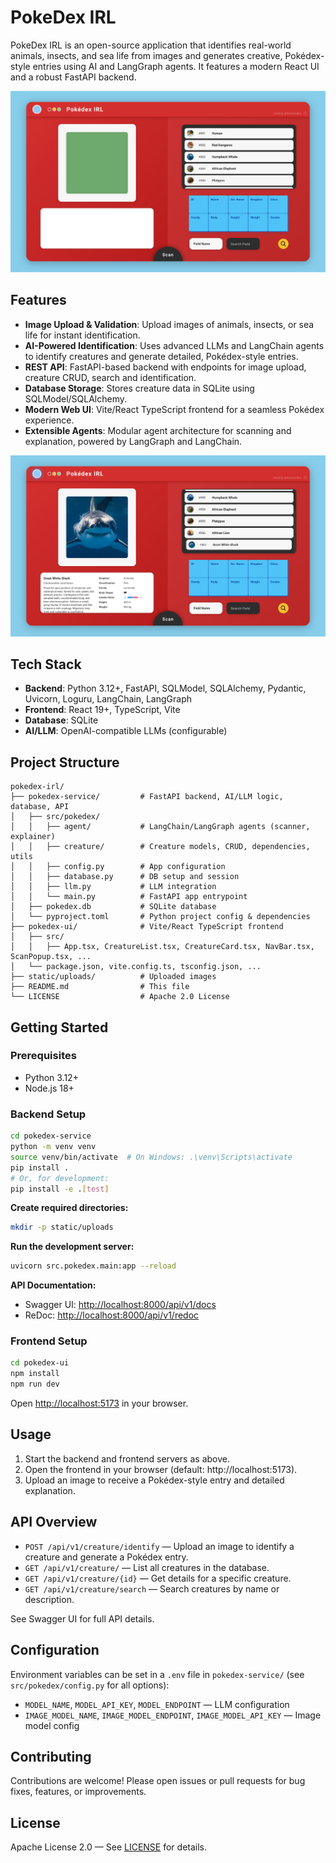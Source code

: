 # PokeDex IRL

PokeDex IRL is an open-source application that identifies real-world animals, insects, and sea life from images and generates creative, Pokédex-style entries using AI and LangGraph agents. It features a modern React UI and a robust FastAPI backend.

![PokeDex IRL Screenshot](screenshots/pokedex_irl.png)

Features
--------
- **Image Upload & Validation**: Upload images of animals, insects, or sea life for instant identification.
- **AI-Powered Identification**: Uses advanced LLMs and LangChain agents to identify creatures and generate detailed, Pokédex-style entries.
- **REST API**: FastAPI-based backend with endpoints for image upload, creature CRUD, search and identification.
- **Database Storage**: Stores creature data in SQLite using SQLModel/SQLAlchemy.
- **Modern Web UI**: Vite/React TypeScript frontend for a seamless Pokédex experience.
- **Extensible Agents**: Modular agent architecture for scanning and explanation, powered by LangGraph and LangChain.

![PokeDex IRL Screenshot](screenshots/pokedex_irl_detail.png)

Tech Stack
--------
- **Backend**: Python 3.12+, FastAPI, SQLModel, SQLAlchemy, Pydantic, Uvicorn, Loguru, LangChain, LangGraph
- **Frontend**: React 19+, TypeScript, Vite
- **Database**: SQLite
- **AI/LLM**: OpenAI-compatible LLMs (configurable)

Project Structure
--------
```
pokedex-irl/
├── pokedex-service/         # FastAPI backend, AI/LLM logic, database, API
│   ├── src/pokedex/
│   │   ├── agent/           # LangChain/LangGraph agents (scanner, explainer)
│   │   ├── creature/        # Creature models, CRUD, dependencies, utils
│   │   ├── config.py        # App configuration
│   │   ├── database.py      # DB setup and session
│   │   ├── llm.py           # LLM integration
│   │   └── main.py          # FastAPI app entrypoint
│   ├── pokedex.db           # SQLite database
│   └── pyproject.toml       # Python project config & dependencies
├── pokedex-ui/              # Vite/React TypeScript frontend
│   ├── src/
│   │   ├── App.tsx, CreatureList.tsx, CreatureCard.tsx, NavBar.tsx, ScanPopup.tsx, ...
│   └── package.json, vite.config.ts, tsconfig.json, ...
├── static/uploads/          # Uploaded images
├── README.md                # This file
└── LICENSE                  # Apache 2.0 License
```

Getting Started
--------
### Prerequisites
- Python 3.12+
- Node.js 18+

### Backend Setup

```bash
cd pokedex-service
python -m venv venv
source venv/bin/activate  # On Windows: .\venv\Scripts\activate
pip install .
# Or, for development:
pip install -e .[test]
```

**Create required directories:**
```bash
mkdir -p static/uploads
```

**Run the development server:**
```bash
uvicorn src.pokedex.main:app --reload
```

**API Documentation:**
- Swagger UI: [http://localhost:8000/api/v1/docs](http://localhost:8000/api/v1/docs)
- ReDoc: [http://localhost:8000/api/v1/redoc](http://localhost:8000/api/v1/redoc)

### Frontend Setup

```bash
cd pokedex-ui
npm install
npm run dev
```

Open [http://localhost:5173](http://localhost:5173) in your browser.

Usage
--------
1. Start the backend and frontend servers as above.
2. Open the frontend in your browser (default: http://localhost:5173).
3. Upload an image to receive a Pokédex-style entry and detailed explanation.

API Overview
--------
- `POST /api/v1/creature/identify` — Upload an image to identify a creature and generate a Pokédex entry.
- `GET /api/v1/creature/` — List all creatures in the database.
- `GET /api/v1/creature/{id}` — Get details for a specific creature.
- `GET /api/v1/creature/search` — Search creatures by name or description.

See Swagger UI for full API details.

Configuration
--------
Environment variables can be set in a `.env` file in `pokedex-service/` (see `src/pokedex/config.py` for all options):

- `MODEL_NAME`, `MODEL_API_KEY`, `MODEL_ENDPOINT` — LLM configuration
- `IMAGE_MODEL_NAME`, `IMAGE_MODEL_ENDPOINT`, `IMAGE_MODEL_API_KEY` — Image model config

Contributing
--------
Contributions are welcome! Please open issues or pull requests for bug fixes, features, or improvements.

License
--------
Apache License 2.0 — See [LICENSE](LICENSE) for details.
